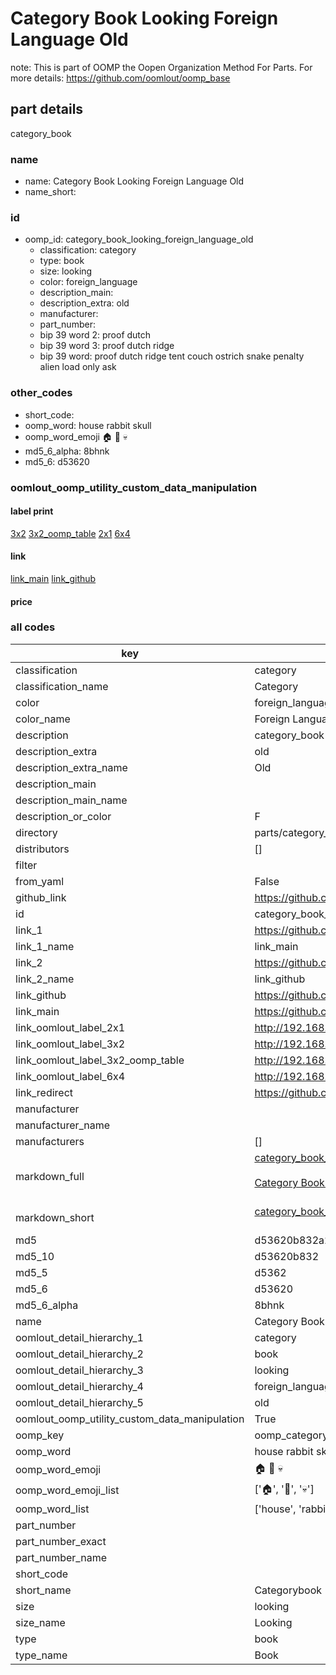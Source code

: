 # Category Book Looking Foreign Language Old  

note: This is part of OOMP the Oopen Organization Method For Parts. For more details: https://github.com/oomlout/oomp_base

##  part details
  



category_book



### name
* name: Category Book Looking Foreign Language Old
* name_short: 
### id
* oomp_id: category_book_looking_foreign_language_old
  * classification: category
  * type: book
  * size: looking
  * color: foreign_language
  * description_main: 
  * description_extra: old
  * manufacturer: 
  * part_number: 
  * bip 39 word 2: proof dutch
  * bip 39 word 3: proof dutch ridge
  * bip 39 word: proof dutch ridge tent couch ostrich snake penalty alien load only ask

### other_codes
* short_code: 
* oomp_word: house rabbit skull
* oomp_word_emoji :house: :rabbit: :skull:
* md5_6_alpha: 8bhnk
* md5_6: d53620






### oomlout_oomp_utility_custom_data_manipulation
#### label print
[3x2](http://192.168.1.245:1112/?label=oomp%208bhnk)
[3x2_oomp_table](http://192.168.1.108:1112/?label=oomp%208bhnk)
[2x1](http://192.168.1.242:1112/?label=oomp%208bhnk)
[6x4](http://192.168.1.55:1112/?label=oomp%208bhnk)    

#### link

[link_main](https://github.com/oomlout/oomlout_oomp_version_1_messy/tree/main/parts/category_book_looking_foreign_language_old) [link_github](https://github.com/oomlout/oomlout_oomp_version_1_messy/tree/main/parts/category_book_looking_foreign_language_old)                             

#### price







### all codes 
| key | value |  
| --- | --- |  
| classification | category |  
| classification_name | Category |  
| color | foreign_language |  
| color_name | Foreign Language |  
| description | category_book |  
| description_extra | old |  
| description_extra_name | Old |  
| description_main |  |  
| description_main_name |  |  
| description_or_color | F  |  
| directory | parts/category_book_looking_foreign_language_old |  
| distributors | [] |  
| filter |  |  
| from_yaml | False |  
| github_link | https://github.com/oomlout/oomlout_oomp_part_src/tree/main/parts/category_book_looking_foreign_language_old |  
| id | category_book_looking_foreign_language_old |  
| link_1 | https://github.com/oomlout/oomlout_oomp_version_1_messy/tree/main/parts/category_book_looking_foreign_language_old |  
| link_1_name | link_main |  
| link_2 | https://github.com/oomlout/oomlout_oomp_version_1_messy/tree/main/parts/category_book_looking_foreign_language_old |  
| link_2_name | link_github |  
| link_github | https://github.com/oomlout/oomlout_oomp_version_1_messy/tree/main/parts/category_book_looking_foreign_language_old |  
| link_main | https://github.com/oomlout/oomlout_oomp_version_1_messy/tree/main/parts/category_book_looking_foreign_language_old |  
| link_oomlout_label_2x1 | http://192.168.1.242:1112/?label=oomp%208bhnk |  
| link_oomlout_label_3x2 | http://192.168.1.245:1112/?label=oomp%208bhnk |  
| link_oomlout_label_3x2_oomp_table | http://192.168.1.108:1112/?label=oomp%208bhnk |  
| link_oomlout_label_6x4 | http://192.168.1.55:1112/?label=oomp%208bhnk |  
| link_redirect | https://github.com/oomlout/oomlout_oomp_version_1_messy/tree/main/parts/category_book_looking_foreign_language_old |  
| manufacturer |  |  
| manufacturer_name |  |  
| manufacturers | [] |  
| markdown_full | [category_book_looking_foreign_language_old](none)<br>[](none)<br>[Category Book Looking Foreign Language Old](none)<br><br> |  
| markdown_short | [category_book_looking_foreign_language_old](none)<br><br> |  
| md5 | d53620b832a299a673987df573111d62 |  
| md5_10 | d53620b832 |  
| md5_5 | d5362 |  
| md5_6 | d53620 |  
| md5_6_alpha | 8bhnk |  
| name | Category Book Looking Foreign Language Old |  
| oomlout_detail_hierarchy_1 | category |  
| oomlout_detail_hierarchy_2 | book |  
| oomlout_detail_hierarchy_3 | looking |  
| oomlout_detail_hierarchy_4 | foreign_language |  
| oomlout_detail_hierarchy_5 | old |  
| oomlout_oomp_utility_custom_data_manipulation | True |  
| oomp_key | oomp_category_book_looking_foreign_language_old |  
| oomp_word | house rabbit skull |  
| oomp_word_emoji | :house: :rabbit: :skull: |  
| oomp_word_emoji_list | [':house:', ':rabbit:', ':skull:'] |  
| oomp_word_list | ['house', 'rabbit', 'skull'] |  
| part_number |  |  
| part_number_exact |  |  
| part_number_name |  |  
| short_code |  |  
| short_name | Categorybook |  
| size | looking |  
| size_name | Looking |  
| type | book |  
| type_name | Book |  
